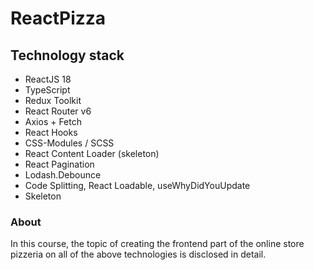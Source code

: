 # ReactPizza
## Technology stack
- ReactJS 18
- TypeScript
- Redux Toolkit
- React Router v6
- Axios + Fetch
- React Hooks
- CSS-Modules / SCSS
- React Content Loader (skeleton)
- React Pagination
- Lodash.Debounce
- Code Splitting, React Loadable, useWhyDidYouUpdate
- Skeleton
### About
In this course, the topic of creating the frontend part of the online store pizzeria on all of the above technologies is disclosed in detail.
